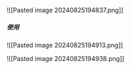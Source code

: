 ![[Pasted image 20240825194837.png]]

##### 使用

![[Pasted image 20240825194913.png]]

![[Pasted image 20240825194938.png]]